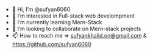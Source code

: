 - 👋 Hi, I’m @sufyan6060
- 👀 I’m interested in Full-stack web develompment
- 🌱 I’m currently learning Mern-Stack
- 💞️ I’m looking to collaborate on Mern-stack projects
- 📫 How to reach me => sufyankhalid.on@gmail.com & https://github.com/sufyan6060

<!---
sufyan6060/sufyan6060 is a ✨ special ✨ repository because its `README.md` (this file) appears on your GitHub profile.
You can click the Preview link to take a look at your changes.
--->
